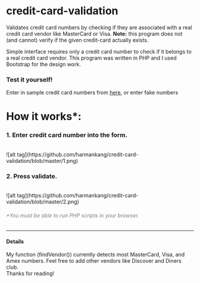# credit-card-validation

Validates credit card numbers by checking if they are associated with a real credit card vendor like MasterCard or Visa. <b>Note:</b> this program
does not (and cannot) verify if the given credit-card actually exists.

Simple interface requires only a credit card number to check if it belongs to a real credit card vendor. This program was written in PHP 
and I used Bootstrap for the design work. 

<h3>Test it yourself!</h3>
<p>Enter in sample credit card numbers from <a href="https://www.paypalobjects.com/en_US/vhelp/paypalmanager_help/credit_card_numbers.htm">here</a>, or enter fake numbers</p>

<h1>How it works*: </h1>
<h3>1. Enter credit card number into the form.</h3><Br>
![alt tag](https://github.com/harmankang/credit-card-validation/blob/master/1.png)
<h3>2. Press validate.</h3><Br>
![alt tag](https://github.com/harmankang/credit-card-validation/blob/master/2.png)

<h6 style="color: gray;">*You must be able to run PHP scripts in your browser.</h6>

<hr>

<h4>Details</h4>
<p>My function (findVendor()) currently detects most MasterCard, Visa, and Amex numbers. Feel free to add other vendors like Discover and Diners club. <br> Thanks for reading!</p>
